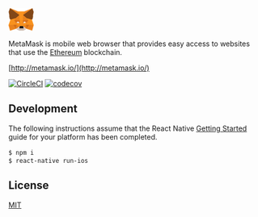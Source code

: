 ![Melfina logo](logo.png?raw=true) 


MetaMask is mobile web browser that provides easy access to websites that use the [Ethereum](https://ethereum.org/) blockchain.

[http://metamask.io/](http://metamask.io/)

[![CircleCI](https://circleci.com/gh/MetaMask/MetaMask.svg?style=svg)](https://circleci.com/gh/MetaMask/MetaMask)
[![codecov](https://codecov.io/gh/bitpshr/MetaMask/branch/master/graph/badge.svg)](https://codecov.io/gh/bitpshr/MetaMask)

## Development

The following instructions assume that the React Native [Getting Started](https://facebook.github.io/react-native/docs/getting-started.html) guide for your platform has been completed.

```
$ npm i
$ react-native run-ios
```

## License

[MIT](./LICENSE)
